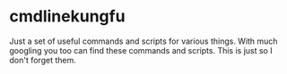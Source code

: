 # cmdlinekungfu
Just a set of useful commands and scripts for various things.
With much googling you too can find these commands and scripts.
This is just so I don't forget them.
